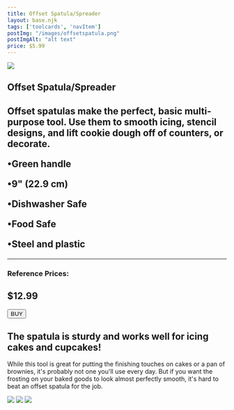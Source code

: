 ```yaml
---
title: Offset Spatula/Spreader
layout: base.njk
tags: ['toolcards', 'navItem']
postImg: "/images/offsetspatula.png"
postImgAlt: "alt text"
price: $5.99
---
```

<section class="tool_container">
       <img src ="/images/offset.jpg">
      <div class="text">
        <h1>Offset Spatula/Spreader<h1>
        <p>Offset spatulas make the perfect, basic multi-purpose tool. Use them to smooth icing, stencil designs, and lift cookie dough off of counters, or decorate.</p>
        <p>•Green handle</p>
        <p>•9" (22.9 cm)</p>
        <p>•Dishwasher Safe</p>
        <p>•Food Safe</p>
        <p>•Steel and plastic</p>
        <hr />
        <!--  need add colors in the checked css-->
        <span class="fa fa-star checked"></span>
        <span class="fa fa-star checked"></span>
        <span class="fa fa-star checked"></span>
        <span class="fa fa-star"></span>
        <span class="fa fa-star"></span>
       <h3>Reference Prices: <h2>$12.99</h2> </h3> 
        <form method="get" action="https://www.amazon.com/Offset-Spatula-Decorating-Stainless-Steel/dp/B09P3VQ6RD/ref=sr_1_1_sspa?crid=2G9AACGB2080L&keywords=Offset+Spatula%2FSpreader&qid=1656451339&s=home-garden&sprefix=offset+spatula%2Fspreader%2Cgarden%2C62&sr=1-1-spons&psc=1&spLa=ZW5jcnlwdGVkUXVhbGlmaWVyPUEyTEoyVDdKUFhST00xJmVuY3J5cHRlZElkPUEwMjM0MzEyMVpLVlFJUE9XSFFGVCZlbmNyeXB0ZWRBZElkPUEwMjEyMzc1UFAxVjE1S09EWjA1JndpZGdldE5hbWU9c3BfYXRmJmFjdGlvbj1jbGlja1JlZGlyZWN0JmRvTm90TG9nQ2xpY2s9dHJ1ZQ=="><button type ="submit">BUY</button></form>
      </div>
        </section>
    <!-- content-->
    <div class="toolbody">
        <div class="bodycontext">
         <h2>The spatula is sturdy and works well for icing cakes and cupcakes! </h2>
        <p>While this tool is great for putting the finishing touches on cakes or a pan of brownies, it's probably not one you'll use every day. But if you want the frosting on your baked goods to look almost perfectly smooth, it's hard to beat an offset spatula for the job.</p>
        </div>
        <div class="bodyimg">
           <img src ="/images/tooldetail/off1.jpg">
          <img src ="/images/tooldetail/off2.jpg"> 
          <img src ="/images/tooldetail/off3.jpg"> 
        </div>
      </div>



